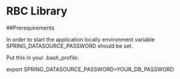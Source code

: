 # RBC Library

##Prerequirements

In order to start the application locally
environment variable SPRING_DATASOURCE_PASSWORD should be set.


Put this in your .bash_profile:

export SPRING_DATASOURCE_PASSWORD=YOUR_DB_PASSWORD